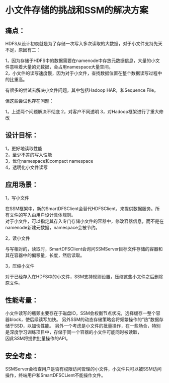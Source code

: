 小文件存储的挑战和SSM的解决方案
==============

痛点：
-------------------

HDFS从设计初衷就是为了存储一次写入多次读取的大数据，对于小文件支持先天不足，原因有二：  

1，因为存储于HDFS中的数据需要在namenode中存放元数据信息，大量的小文件意味着大量的元数据，会占用namespace大量空间。  
2，小文件的读写速度慢，因为对于小文件，查找数据位置在整个数据读写过程中的比重高。  

有很多的尝试去解决小文件问题，其中包括Hadoop HAR，和Sequence File。

但这些尝试也存在问题：  

1，上述两个问题解决不彻底
2，对客户不同透明
3，对Hadoop框架进行了重大修改

设计目标：
-------------------

1，更好地读取性能  
2，至少不差的写入性能  
3，优化namespace和compact namespace  
4，透明化小文件读写  

应用场景：
----------------

1，写小文件  

在SSM框架中，新的SmartDFSClient会替代HDFSClient，来提供数据服务。所有文件的写入由用户设计具体规则。  
对于小文件，可以指定其存入专门存储小文件的容器中，修改容器信息，而不是在namenode新建元数据，namespace会被节约。

2，读小文件

与写相对的，读取时，SmartDFSClient会询问SSMServer目标文件存储的容器和其在容器中的偏移量，长度，然后读取。

3，压缩小文件  

对于已经存入在HDFS中的小文件，SSM支持规则设置，压缩这些小文件之后删除原文件。

性能考量：
---------------

小文件读写的瓶颈主要存在于磁盘IO，SSM会权衡节点状况，选择缓存一整个容器block，使后续读写加快。
另外SSM的动态存储策略会将频繁操作的“热”数据存储于SSD，以加快性能。
另外一个考虑是小文件的批量操作，在一些场合，特别是深度学习训练项目中，存储于同一个容器的小文件可能同时被读取，  
因此SSM将提供批量操作的API。

安全考虑：
-------------------

SSMServer会检查用户是否有权限访问管理的小文件，小文件只可以被SSM访问操作，终端用户和SmartDFSCLient不能操作文件。


